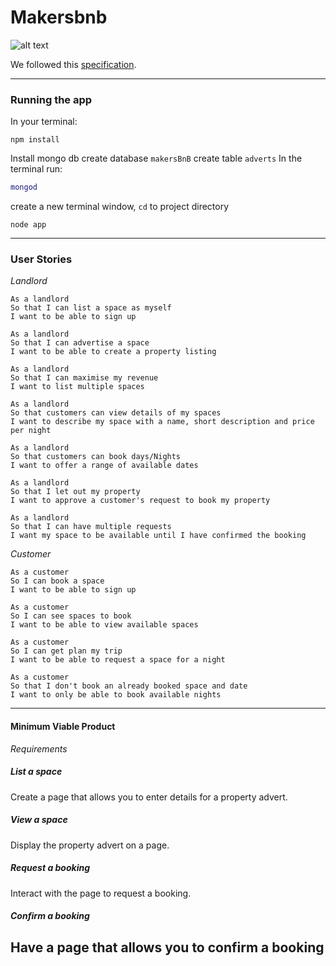 # Makersbnb

![alt text](http://i.imgur.com/ViVhjND.png)

We followed this [specification](SPECIFICATION.md).

---
### Running the app

In your terminal:
```terminal
npm install
```

Install mongo db
create database `makersBnB`
create table `adverts`
In the terminal run:
```m
mongod
```
create a new terminal window, `cd` to project directory
```n
node app
```

---
### User Stories
*Landlord*
```landlord
As a landlord
So that I can list a space as myself
I want to be able to sign up

As a landlord
So that I can advertise a space
I want to be able to create a property listing

As a landlord
So that I can maximise my revenue
I want to list multiple spaces

As a landlord
So that customers can view details of my spaces
I want to describe my space with a name, short description and price per night

As a landlord
So that customers can book days/Nights
I want to offer a range of available dates

As a landlord
So that I let out my property
I want to approve a customer's request to book my property

As a landlord
So that I can have multiple requests
I want my space to be available until I have confirmed the booking
```

*Customer*
```customer
As a customer
So I can book a space
I want to be able to sign up

As a customer
So I can see spaces to book
I want to be able to view available spaces

As a customer
So I can get plan my trip
I want to be able to request a space for a night

As a customer
So that I don't book an already booked space and date
I want to only be able to book available nights
```

---
#### Minimum Viable Product
*Requirements*
##### List a space
Create a page that allows you to enter details for a property advert.

##### View a space
Display the property advert on a page.

##### Request a booking
Interact with the page to request a booking.

##### Confirm a booking
Have a page that allows you to confirm a booking
---

